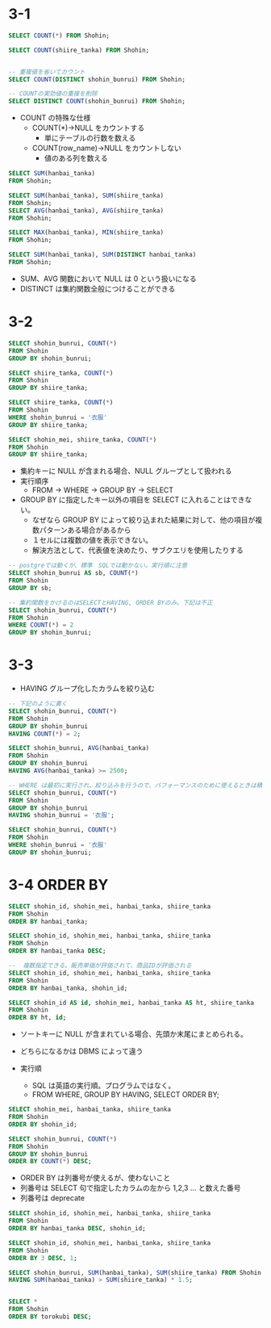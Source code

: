 # 3-1

```sql
SELECT COUNT(*) FROM Shohin;

SELECT COUNT(shiire_tanka) FROM Shohin;


-- 重複値を省いてカウント
SELECT COUNT(DISTINCT shohin_bunrui) FROM Shohin;

-- COUNTの実効値の重複を削除
SELECT DISTINCT COUNT(shohin_bunrui) FROM Shohin;
```

- COUNT の特殊な仕様
  - COUNT(\*)→NULL をカウントする
    - 単にテーブルの行数を数える
  - COUNT(row_name)→NULL をカウントしない
    - 値のある列を数える

```sql
SELECT SUM(hanbai_tanka)
FROM Shohin;

SELECT SUM(hanbai_tanka), SUM(shiire_tanka)
FROM Shohin;
SELECT AVG(hanbai_tanka), AVG(shiire_tanka)
FROM Shohin;

SELECT MAX(hanbai_tanka), MIN(shiire_tanka)
FROM Shohin;

SELECT SUM(hanbai_tanka), SUM(DISTINCT hanbai_tanka)
FROM Shohin;
```

- SUM、AVG 関数において NULL は 0 という扱いになる
- DISTINCT は集約関数全般につけることができる

# 3-2

```sql
SELECT shohin_bunrui, COUNT(*)
FROM Shohin
GROUP BY shohin_bunrui;

SELECT shiire_tanka, COUNT(*)
FROM Shohin
GROUP BY shiire_tanka;

SELECT shiire_tanka, COUNT(*)
FROM Shohin
WHERE shohin_bunrui = '衣服'
GROUP BY shiire_tanka;

SELECT shohin_mei, shiire_tanka, COUNT(*)
FROM Shohin
GROUP BY shiire_tanka;
```

- 集約キーに NULL が含まれる場合、NULL グループとして扱われる
- 実行順序
  - FROM → WHERE → GROUP BY → SELECT
- GROUP BY に指定したキー以外の項目を SELECT に入れることはできない。
  - なぜなら GROUP BY によって絞り込まれた結果に対して、他の項目が複数パターンある場合があるから
  - １セルには複数の値を表示できない。
  - 解決方法として、代表値を決めたり、サブクエリを使用したりする

```sql
-- postgreでは動くが、標準　SQLでは動かない。実行順に注意
SELECT shohin_bunrui AS sb, COUNT(*)
FROM Shohin
GROUP BY sb;

-- 集約関数をかけるのはSELECTとHAVING, ORDER BYのみ。下記は不正
SELECT shohin_bunrui, COUNT(*)
FROM Shohin
WHERE COUNT(*) = 2
GROUP BY shohin_bunrui;
```

# 3-3

- HAVING グループ化したカラムを絞り込む

```sql
-- 下記のように書く
SELECT shohin_bunrui, COUNT(*)
FROM Shohin
GROUP BY shohin_bunrui
HAVING COUNT(*) = 2;

SELECT shohin_bunrui, AVG(hanbai_tanka)
FROM Shohin
GROUP BY shohin_bunrui
HAVING AVG(hanbai_tanka) >= 2500;

-- WHERE は最初に実行され、絞り込みを行うので、パフォーマンスのために使えるときは積極的に利用したい。
SELECT shohin_bunrui, COUNT(*)
FROM Shohin
GROUP BY shohin_bunrui
HAVING shohin_bunrui = '衣服';

SELECT shohin_bunrui, COUNT(*)
FROM Shohin
WHERE shohin_bunrui = '衣服'
GROUP BY shohin_bunrui;
```

# 3-4 ORDER BY

```sql
SELECT shohin_id, shohin_mei, hanbai_tanka, shiire_tanka
FROM Shohin
ORDER BY hanbai_tanka;

SELECT shohin_id, shohin_mei, hanbai_tanka, shiire_tanka
FROM Shohin
ORDER BY hanbai_tanka DESC;

--  複数指定できる。販売単価が評価されて、商品IDが評価される
SELECT shohin_id, shohin_mei, hanbai_tanka, shiire_tanka
FROM Shohin
ORDER BY hanbai_tanka, shohin_id;

SELECT shohin_id AS id, shohin_mei, hanbai_tanka AS ht, shiire_tanka
FROM Shohin
ORDER BY ht, id;
```

- ソートキーに NULL が含まれている場合、先頭か末尾にまとめられる。
- どちらになるかは DBMS によって違う

- 実行順
  - SQL は英語の実行順。プログラムではなく。
  - FROM WHERE, GROUP BY HAVING, SELECT ORDER BY;

```sql
SELECT shohin_mei, hanbai_tanka, shiire_tanka
FROM Shohin
ORDER BY shohin_id;

SELECT shohin_bunrui, COUNT(*)
FROM Shohin
GROUP BY shohin_bunrui
ORDER BY COUNT(*) DESC;
```

- ORDER BY は列番号が使えるが、使わないこと
- 列番号は SELECT 句で指定したカラムの左から 1,2,3 ... と数えた番号
- 列番号は deprecate

```sql
SELECT shohin_id, shohin_mei, hanbai_tanka, shiire_tanka
FROM Shohin
ORDER BY hanbai_tanka DESC, shohin_id;

SELECT shohin_id, shohin_mei, hanbai_tanka, shiire_tanka
FROM Shohin
ORDER BY 3 DESC, 1;
```

```sql
SELECT shohin_bunrui, SUM(hanbai_tanka), SUM(shiire_tanka) FROM Shohin GROUP BY shohin_bunrui 
HAVING SUM(hanbai_tanka) > SUM(shiire_tanka) * 1.5;


SELECT *
FROM Shohin
ORDER BY torokubi DESC;
```


